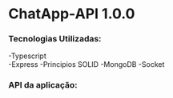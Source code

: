# ChatApp-API 1.0.0

### Tecnologias Utilizadas:<br/>
  -Typescript <br/>
  -Express
  -Principios SOLID
  -MongoDB
  -Socket

### API da aplicação: 


